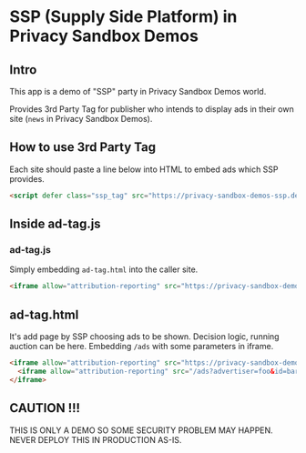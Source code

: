 # SSP (Supply Side Platform) in Privacy Sandbox Demos

## Intro

This app is a demo of "SSP" party in Privacy Sandbox Demos world.

Provides 3rd Party Tag for publisher who intends to display ads in their own site (`news` in Privacy Sandbox Demos).

## How to use 3rd Party Tag

Each site should paste a line below into HTML to embed ads which SSP provides.

```html
<script defer class="ssp_tag" src="https://privacy-sandbox-demos-ssp.dev/ad-tag.js"></script>
```

## Inside ad-tag.js

### ad-tag.js

Simply embedding `ad-tag.html` into the caller site.

```html
<iframe allow="attribution-reporting" src="https://privacy-sandbox-demos-ssp.dev/ad-tag.html"> </iframe>
```

## ad-tag.html

It's add page by SSP choosing ads to be shown.
Decision logic, running auction can be here.
Embedding `/ads` with some parameters in iframe.

```html
<iframe allow="attribution-reporting" src="https://privacy-sandbox-demos-ssp.dev/ad-tag.html">
  <iframe allow="attribution-reporting" src="/ads?advertiser=foo&id=bar"> </iframe>
</iframe>
```

## CAUTION !!!

THIS IS ONLY A DEMO SO SOME SECURITY PROBLEM MAY HAPPEN.
NEVER DEPLOY THIS IN PRODUCTION AS-IS.

